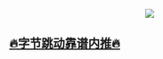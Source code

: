<p align="center">
<a href="https://github.com/Blankj">
    <img align="middle" src="https://github-readme-stats.vercel.app/api?username=Blankj&count_private=true&show_icons=true&hide=contribs&include_all_commits=true&theme=vue" />
</a>
</p>

## [🔥字节跳动靠谱内推🔥](https://blankj.com/2020/05/19/welcome-bytedance)
